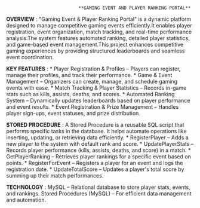                                **GAMING EVENT AND PLAYER RANKING PORTAL**
**OVERVIEW** :
     "Gaming Event & Player Ranking Portal" is a dynamic platform designed to manage competitive gaming events efficiently.It enables player registration, event organization, match tracking,
and real-time performance analysis.The system features automated ranking, detailed player statistics, and game-based event management.This project enhances competitive gaming experiences by 
providing structured leaderboards and seamless event coordination.

**KEY FEATURES** : 
    * Player Registration & Profiles – Players can register, manage their profiles, and track their performance.
    * Game & Event Management – Organizers can create, manage, and schedule gaming events with ease.
    * Match Tracking & Player Statistics – Records in-game stats such as kills, assists, deaths, and scores.
    * Automated Ranking System – Dynamically updates leaderboards based on player performance and event results.
    * Event Registration & Prize Management – Handles player sign-ups, event statuses, and prize distribution.

**STORED PROCEDURE** :
     A Stored Procedure is a reusable SQL script that performs specific tasks in the database. It helps automate operations like inserting, updating, or retrieving data efficiently.
      * RegisterPlayer – Adds a new player to the system with default rank and score.
      * UpdatePlayerStats – Records player performance (kills, assists, deaths, and score) in a match.
      * GetPlayerRanking – Retrieves player rankings for a specific event based on points.
      * RegisterForEvent – Registers a player for an event and logs the registration date.
      * UpdateTotalScore – Updates a player's total score by summing up their match performances.

**TECHNOLOGY** :
   MySQL – Relational database to store player stats, events, and rankings.
   Stored Procedures (MySQL) – For efficient data management and automation.





 




    


